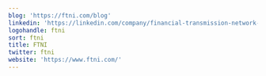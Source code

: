 ```yaml
---
blog: 'https://ftni.com/blog'
linkedin: 'https://linkedin.com/company/financial-transmission-network-inc-'
logohandle: ftni
sort: ftni
title: FTNI
twitter: ftni
website: 'https://www.ftni.com/'
---
```

